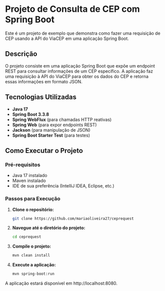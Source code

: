 # Projeto de Consulta de CEP com Spring Boot

Este é um projeto de exemplo que demonstra como fazer uma requisição de CEP usando a API do ViaCEP em uma aplicação Spring Boot.

## Descrição

O projeto consiste em uma aplicação Spring Boot que expõe um endpoint REST para consultar informações de um CEP específico. A aplicação faz uma requisição à API do ViaCEP para obter os dados do CEP e retorna essas informações em formato JSON.

## Tecnologias Utilizadas

- **Java 17**
- **Spring Boot 3.3.8**
- **Spring WebFlux** (para chamadas HTTP reativas)
- **Spring Web** (para expor endpoints REST)
- **Jackson** (para manipulação de JSON)
- **Spring Boot Starter Test** (para testes)


## Como Executar o Projeto

### Pré-requisitos

- Java 17 instalado
- Maven instalado
- IDE de sua preferência (IntelliJ IDEA, Eclipse, etc.)

### Passos para Execução

1. **Clone o repositório:**

   ```bash
   git clone https://github.com/mariaoliveira27/ceprequest
2. **Navegue até o diretório do projeto:**

   ```bash
   cd ceprequest
3. **Compile o projeto:**

   ```bash
   mvn clean install
4. **Execute a aplicação:**

   ```bash
   mvn spring-boot:run

A aplicação estará disponível em http://localhost:8080.
